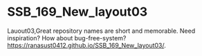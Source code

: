 # SSB_169_New_layout03
Lauout03,Great repository names are short and memorable. Need inspiration? How about bug-free-system?
https://ranasust0412.github.io/SSB_169_New_layout03/.
